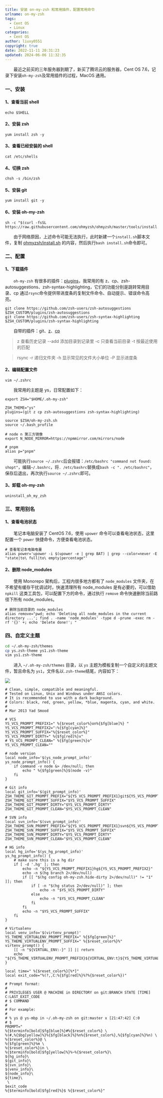 ```yaml
---
title: 安装 on-my-zsh 和常用插件，配置常用命令
urlname: on-my-zsh
tags:
  - Cent OS
  - Linux
categories:
  - Cent OS
author: liuxy0551
copyright: true
date: 2022-11-11 20:31:23
updated: 2024-06-06 11:32:35
---
```



&emsp;&emsp;最近之前买的三年服务器到期了，新买了腾讯云的服务器，Cent OS 7.6，记录下安装`oh-my-zsh`及常用插件的过程，MacOS 通用。

<!--more-->


### 一、安装

#### 1、查看当前 shell

```shell
echo $SHELL
```

#### 2、安装 zsh

```shell
yum install zsh -y
```

#### 3、查看已经安装的 shell

```shell
cat /etc/shells
```

#### 4、切换 zsh

```shell
chsh -s /bin/zsh
```

#### 5、安装 git

```shell
yum install git -y
```

#### 6、安装 oh-my-zsh

```shell
sh -c "$(curl -fsSL https://raw.githubusercontent.com/ohmyzsh/ohmyzsh/master/tools/install.sh)"
```

&emsp;&emsp;由于网络原因，上述命令可能无法执行，此时新建一个`install.sh`脚本文件，复制 [ohmyzsh/install.sh](https://raw.githubusercontent.com/ohmyzsh/ohmyzsh/master/tools/install.sh) 的内容，然后执行`bash install.sh`命令即可。


### 二、配置

#### 1、下载插件

&emsp;&emsp;`oh-my-zsh` 有很多的插件：[plugins](https://github.com/ohmyzsh/ohmyzsh/tree/master/plugins)，我常用的有 z、cp、zsh-autosuggestions、zsh-syntax-highlighting，它们的功能分别是跳转常用目录、cp 通过`rsync`命令提供带进度条的复制文件命令、自动提示、错误命令高亮。

```shell
git clone https://github.com/zsh-users/zsh-autosuggestions $ZSH_CUSTOM/plugins/zsh-autosuggestions
git clone https://github.com/zsh-users/zsh-syntax-highlighting $ZSH_CUSTOM/plugins/zsh-syntax-highlighting
```

&emsp;&emsp;自带的插件：git、[z](https://github.com/ohmyzsh/ohmyzsh/tree/master/plugins/z)、[cp](https://github.com/ohmyzsh/ohmyzsh/tree/master/plugins/cp)

> z 查看历史记录
> --add 添加目录到记录里
> -c 只查看当前目录
> -t 按最近使用的匹配

> rsync
> -r 递归文件夹
> -h 显示常见的文件大小单位
> -P 显示进度条

#### 2、编辑配置文件

```shell
vim ~/.zshrc
```

&emsp;&emsp;我常用的主题是 ys，日常配置如下：

``` zshrc
export ZSH="$HOME/.oh-my-zsh"

ZSH_THEME="ys"
plugins=(git z cp zsh-autosuggestions zsh-syntax-highlighting)

source $ZSH/oh-my-zsh.sh
source ~/.bash_profile

# node n 第三方镜像
export N_NODE_MIRROR=https://npmmirror.com/mirrors/node

# pnpm
alias p="pnpm"
```

&emsp;&emsp;可能执行`source ~/.zshrc`后会报错：`/etc/bashrc "command not found: shopt"`，编辑`~/.bashrc`，将`. /etc/bashrc`替换成`bash -c ". /etc/bashrc"`，保存后退出，再次执行`source ~/.zshrc`即可。

#### 3、卸载 oh-my-zsh

```shell
uninstall_oh_my_zsh
```


### 三、常用别名

#### 1、查看电池状态

&emsp;&emsp;笔记本电脑安装了 CentOS 7.6，使用 `upower` 命令可以查看电池状态，这里配置一个 `power` 快捷命令，方便查看电池状态。

``` shell
# 查看笔记本电脑电量
alias power='upower -i $(upower -e | grep BAT) | grep --color=never -E "state|to\ full|to\ empty|percentage"'
```

#### 2、删除 node_modules

&emsp;&emsp;使用 Monorepo 架构后，工程内很多地方都有了 `node_modules` 文件夹，在不希望有缓存干扰调试时，快速清理所有 node_modules 是有必要的，可以借助 `npkill` 这类工具包，可以配置下方的命令，通过执行 `remove` 命令快速删除当前路径下所有 node_modules。

``` shell
# 删除当前目录的 node_modules
alias remove="pwd; echo 'Deleting all node_modules in the current directory ...'; find . -name 'node_modules' -type d -prune -exec rm -rf '{}' +; echo 'Delete done!'; "
```


### 四、自定义主题

``` sh
cd ~/.oh-my-zsh/themes
cp ys.zsh-theme ys1.zsh-theme
vim ys1.zsh-theme
```

&emsp;&emsp;进入 `~/.oh-my-zsh/themes` 目录，以 `ys` 主题为模板复制一个自定义的主题文件，暂且命名为 `ys1`，文件名以`.zsh-theme`结尾，内容如下：

![](https://images-hosting.liuxianyu.cn/posts/on-my-zsh/2.png)

```
# Clean, simple, compatible and meaningful.
# Tested on Linux, Unix and Windows under ANSI colors.
# It is recommended to use with a dark background.
# Colors: black, red, green, yellow, *blue, magenta, cyan, and white.
#
# Mar 2013 Yad Smood

# VCS
YS_VCS_PROMPT_PREFIX1=" %{$reset_color%}on%{$fg[blue]%} "
YS_VCS_PROMPT_PREFIX2=":%{$fg[cyan]%}"
YS_VCS_PROMPT_SUFFIX="%{$reset_color%}"
YS_VCS_PROMPT_DIRTY=" %{$fg[red]%}x"
# YS_VCS_PROMPT_CLEAN=" %{$fg[green]%}o"
YS_VCS_PROMPT_CLEAN=""

# node version
local node_info='$(ys_node_prompt_info)'
ys_node_prompt_info() {
	if command -v node &> /dev/null; then
		echo " %{$fg[green]%}$(node -v)"
	fi
}

# Git info
local git_info='$(git_prompt_info)'
ZSH_THEME_GIT_PROMPT_PREFIX="${YS_VCS_PROMPT_PREFIX1}git${YS_VCS_PROMPT_PREFIX2}"
ZSH_THEME_GIT_PROMPT_SUFFIX="$YS_VCS_PROMPT_SUFFIX"
ZSH_THEME_GIT_PROMPT_DIRTY="$YS_VCS_PROMPT_DIRTY"
ZSH_THEME_GIT_PROMPT_CLEAN="$YS_VCS_PROMPT_CLEAN"

# SVN info
local svn_info='$(svn_prompt_info)'
ZSH_THEME_SVN_PROMPT_PREFIX="${YS_VCS_PROMPT_PREFIX1}svn${YS_VCS_PROMPT_PREFIX2}"
ZSH_THEME_SVN_PROMPT_SUFFIX="$YS_VCS_PROMPT_SUFFIX"
ZSH_THEME_SVN_PROMPT_DIRTY="$YS_VCS_PROMPT_DIRTY"
ZSH_THEME_SVN_PROMPT_CLEAN="$YS_VCS_PROMPT_CLEAN"

# HG info
local hg_info='$(ys_hg_prompt_info)'
ys_hg_prompt_info() {
	# make sure this is a hg dir
	if [ -d '.hg' ]; then
		echo -n "${YS_VCS_PROMPT_PREFIX1}hg${YS_VCS_PROMPT_PREFIX2}"
		echo -n $(hg branch 2>/dev/null)
		if [[ "$(hg config oh-my-zsh.hide-dirty 2>/dev/null)" != "1" ]]; then
			if [ -n "$(hg status 2>/dev/null)" ]; then
				echo -n "$YS_VCS_PROMPT_DIRTY"
			else
				echo -n "$YS_VCS_PROMPT_CLEAN"
			fi
		fi
		echo -n "$YS_VCS_PROMPT_SUFFIX"
	fi
}

# Virtualenv
local venv_info='$(virtenv_prompt)'
YS_THEME_VIRTUALENV_PROMPT_PREFIX=" %{$fg[green]%}"
YS_THEME_VIRTUALENV_PROMPT_SUFFIX=" %{$reset_color%}%"
virtenv_prompt() {
	[[ -n "${VIRTUAL_ENV:-}" ]] || return
	echo "${YS_THEME_VIRTUALENV_PROMPT_PREFIX}${VIRTUAL_ENV:t}${YS_THEME_VIRTUALENV_PROMPT_SUFFIX}"
}

local time=" %{$reset_color%}[%*]"
local exit_code="%(?,,C:%{$fg[red]%}%?%{$reset_color%})"

# Prompt format:
#
# PRIVILEGES USER @ MACHINE in DIRECTORY on git:BRANCH STATE [TIME] C:LAST_EXIT_CODE
# $ COMMAND
#
# For example:
#
# % ys @ ys-mbp in ~/.oh-my-zsh on git:master x [21:47:42] C:0
# $
PROMPT="
%{$terminfo[bold]$fg[blue]%}#%{$reset_color%} \
%(#,%{$bg[yellow]%}%{$fg[black]%}%n%{$reset_color%},%{$fg[cyan]%}%n) \
%{$reset_color%}@ \
%{$fg[green]%}%m \
%{$reset_color%}in \
%{$terminfo[bold]$fg[yellow]%}%~%{$reset_color%}\
${hg_info}\
${git_info}\
${svn_info}\
${venv_info}\
${node_info}\
${time}\
 \
$exit_code
%{$terminfo[bold]$fg[red]%}$ %{$reset_color%}"
```

